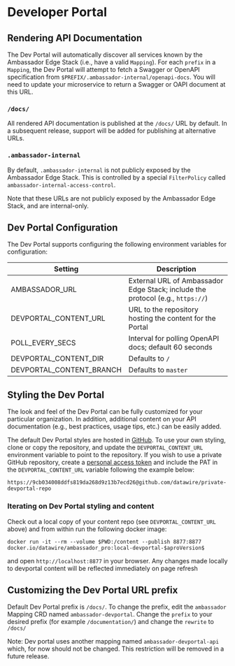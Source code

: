# Developer Portal

## Rendering API Documentation

The Dev Portal will automatically discover all services known by the Ambassador Edge Stack (i.e., have a valid `Mapping`). For each `prefix` in a `Mapping`, the Dev Portal will attempt to fetch a Swagger or OpenAPI specification from `$PREFIX/.ambassador-internal/openapi-docs`. You will need to update your microservice to return a Swagger or OAPI document at this URL.

### `/docs/`

All rendered API documentation is published at the `/docs/` URL by default. In a subsequent release, support will be added for publishing at alternative URLs.

### `.ambassador-internal`

By default, `.ambassador-internal` is not publicly exposed by the Ambassador Edge Stack. This is controlled by a special `FilterPolicy` called `ambassador-internal-access-control`.

 Note that these URLs are not publicly exposed by the Ambassador Edge Stack, and are internal-only.

## Dev Portal Configuration

The Dev Portal supports configuring the following environment variables for configuration:

| Setting                          |   Description       |
| -------------------------------- | ------------------- |
| AMBASSADOR_URL                   | External URL of Ambassador Edge Stack; include the protocol (e.g., `https://`) |
| DEVPORTAL_CONTENT_URL            | URL to the repository hosting the content for the Portal |
| POLL_EVERY_SECS                  | Interval for polling OpenAPI docs; default 60 seconds |
| DEVPORTAL_CONTENT_DIR            | Defaults to `/` |
| DEVPORTAL_CONTENT_BRANCH         | Defaults to `master` |

## Styling the Dev Portal

The look and feel of the Dev Portal can be fully customized for your particular organization. In addition, additional content on your API documentation (e.g., best practices, usage tips, etc.) can be easily added.

The default Dev Portal styles are hosted in [GitHub](https://github.com/datawire/devportal-content.git). To use your own styling, clone or copy the repository, and update the `DEVPORTAL_CONTENT_URL` environment variable to point to the repository. If you wish to use a private GitHub repository, create a [personal access token](https://help.github.com/en/articles/creating-a-personal-access-token-for-the-command-line) and include the PAT in the `DEVPORTAL_CONTENT_URL` variable following the example below:

```text
https://9cb034008ddfs819da268d9z13b7ecd26@github.com/datawire/private-devportal-repo
```

### Iterating on Dev Portal styling and content

Check out a local copy of your content repo (see `DEVPORTAL_CONTENT_URL` above) and from within run the following docker image:

```shell
docker run -it --rm --volume $PWD:/content --publish 8877:8877 docker.io/datawire/ambassador_pro:local-devportal-$aproVersion$
```

and open `http://localhost:8877` in your browser. Any changes made locally to devportal content will be reflected immediately on page refresh

## Customizing the Dev Portal URL prefix

Default Dev Portal prefix is `/docs/`. To change the prefix, edit the `ambassador` Mapping CRD named `ambassador-devportal`. Change the `prefix` to your desired prefix (for example `/documentation/`) and change the `rewrite` to `/docs/`

Note: Dev portal uses another mapping named `ambassador-devportal-api` which, for now should not be changed. This restriction will be removed in a future release.
